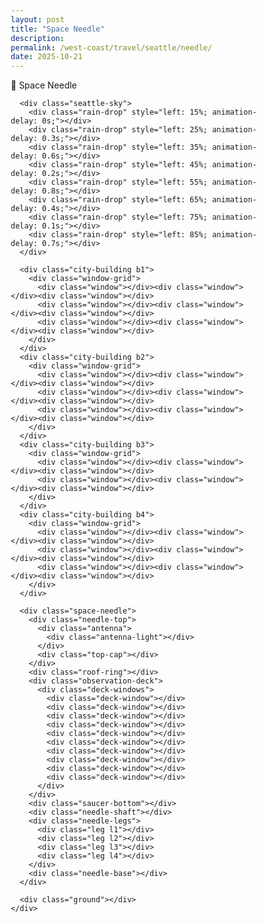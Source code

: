 ```yaml
---
layout: post
title: "Space Needle"
description: 
permalink: /west-coast/travel/seattle/needle/
date: 2025-10-21
---
```


<html lang="en">
<head>
<meta charset="UTF-8">
<meta name="viewport" content="width=device-width, initial-scale=1.0">
<title>Space Needle - Seattle</title>
<style>
  * {
    box-sizing: border-box;
    margin: 0;
    padding: 0;
  }
  
  body {
    font-family: system-ui, -apple-system, sans-serif;
    background: linear-gradient(135deg, #2c5f7c, #1a3f56);
    min-height: 100vh;
    display: flex;
    align-items: center;
    justify-content: center;
    overflow: hidden;
  }
  
  .container {
    width: min(1200px, 95vw);
    height: min(700px, 90vh);
    border-radius: 20px;
    overflow: hidden;
    box-shadow: 0 20px 60px rgba(0,0,0,.5);
    position: relative;
  }
  
  .needle-scene {
    background: linear-gradient(180deg, #708090 0%, #a9b5c1 60%, #d3dce6 100%);
    width: 100%;
    height: 100%;
    position: relative;
  }
  
  .seattle-sky {
    position: absolute;
    top: 0;
    left: 0;
    right: 0;
    height: 70%;
  }
  
  .rain-drop {
    position: absolute;
    width: 2px;
    height: 20px;
    background: linear-gradient(180deg, transparent, rgba(255,255,255,.6));
    top: -30px;
    animation: rain 1.5s linear infinite;
  }
  
  @keyframes rain {
    to { top: 110%; }
  }
  
  .space-needle {
    position: absolute;
    bottom: 20%;
    left: 50%;
    transform: translateX(-50%);
    width: 300px;
    height: 500px;
  }
  
  .needle-base {
    position: absolute;
    bottom: 0;
    left: 50%;
    transform: translateX(-50%);
    width: 140px;
    height: 60px;
    background: linear-gradient(135deg, #a0a0a0, #808080);
    border-radius: 12px;
    border: 4px solid #606060;
    box-shadow: 0 8px 20px rgba(0,0,0,.4);
  }
  
  .needle-legs {
    position: absolute;
    bottom: 60px;
    left: 50%;
    transform: translateX(-50%);
    width: 220px;
    height: 100px;
  }
  
  .leg {
    position: absolute;
    width: 10px;
    background: linear-gradient(135deg, #b8b8b8, #808080);
    border: 3px solid #606060;
    bottom: 0;
    border-radius: 5px;
    box-shadow: 2px 2px 8px rgba(0,0,0,.3);
  }
  
  .leg.l1 { 
    left: 10px; 
    height: 100px;
    transform: rotate(-25deg); 
    transform-origin: bottom center; 
  }
  .leg.l2 { 
    left: 40%; 
    height: 90px;
    transform: rotate(-12deg); 
    transform-origin: bottom center; 
  }
  .leg.l3 { 
    right: 40%; 
    height: 90px;
    transform: rotate(12deg); 
    transform-origin: bottom center; 
  }
  .leg.l4 { 
    right: 10px; 
    height: 100px;
    transform: rotate(25deg); 
    transform-origin: bottom center; 
  }
  
  .needle-shaft {
    position: absolute;
    bottom: 160px;
    left: 50%;
    transform: translateX(-50%);
    width: 22px;
    height: 240px;
    background: linear-gradient(90deg, #d0d0d0 0%, #a0a0a0 50%, #d0d0d0 100%);
    border: 3px solid #707070;
    border-radius: 11px;
    box-shadow: inset 0 0 15px rgba(0,0,0,.25), 4px 0 12px rgba(0,0,0,.3);
  }
  
  .saucer-bottom {
    position: absolute;
    top: 100px;
    left: 50%;
    transform: translateX(-50%);
    width: 200px;
    height: 30px;
    background: linear-gradient(180deg, #888, #666);
    border-radius: 50%;
    border: 4px solid #555;
    box-shadow: 0 12px 30px rgba(0,0,0,.5);
  }
  
  .observation-deck {
    position: absolute;
    top: 80px;
    left: 50%;
    transform: translateX(-50%);
    width: 180px;
    height: 70px;
    background: linear-gradient(180deg, #f8f8f8 0%, #e0e0e0 50%, #c8c8c8 100%);
    border-radius: 50%;
    border: 5px solid #a0a0a0;
    box-shadow: 0 15px 35px rgba(0,0,0,.5), inset 0 -10px 20px rgba(0,0,0,.1);
  }
  
  .observation-deck:before {
    content: "";
    position: absolute;
    top: -22px;
    left: 50%;
    transform: translateX(-50%);
    width: 160px;
    height: 22px;
    background: linear-gradient(180deg, #e8e8e8, #d0d0d0);
    border-radius: 50%;
    border: 4px solid #a0a0a0;
    box-shadow: 0 -5px 15px rgba(0,0,0,.2);
  }
  
  .observation-deck:after {
    content: "";
    position: absolute;
    bottom: -12px;
    left: 50%;
    transform: translateX(-50%);
    width: 140px;
    height: 12px;
    background: linear-gradient(180deg, #b8b8b8, #909090);
    border-radius: 50%;
  }
  
  .deck-windows {
    position: absolute;
    top: 50%;
    left: 50%;
    transform: translate(-50%, -50%);
    width: 160px;
    height: 30px;
    display: flex;
    justify-content: space-around;
    align-items: center;
  }
  
  .deck-window {
    width: 10px;
    height: 22px;
    background: linear-gradient(180deg, rgba(135,206,235,.8), rgba(100,149,237,.6));
    border: 2px solid #707070;
    border-radius: 3px;
    box-shadow: inset 0 0 5px rgba(255,255,255,.5);
  }
  
  .roof-ring {
    position: absolute;
    top: 55px;
    left: 50%;
    transform: translateX(-50%);
    width: 200px;
    height: 30px;
    background: linear-gradient(180deg, #d0d0d0, #a8a8a8);
    border-radius: 50%;
    border: 4px solid #888;
    box-shadow: 0 8px 20px rgba(0,0,0,.4);
  }
  
  .needle-top {
    position: absolute;
    top: 0;
    left: 50%;
    transform: translateX(-50%);
    width: 28px;
    height: 70px;
    background: linear-gradient(90deg, #f0f0f0 0%, #c0c0c0 50%, #f0f0f0 100%);
    border-radius: 14px;
    border: 3px solid #909090;
    box-shadow: 0 6px 15px rgba(0,0,0,.4);
  }
  
  .top-cap {
    position: absolute;
    top: 35px;
    left: 50%;
    transform: translateX(-50%);
    width: 40px;
    height: 25px;
    background: radial-gradient(ellipse at 50% 30%, #e8e8e8, #b8b8b8);
    border-radius: 50%;
    border: 3px solid #888;
  }
  
  .antenna {
    position: absolute;
    top: -55px;
    left: 50%;
    transform: translateX(-50%);
    width: 6px;
    height: 60px;
    background: linear-gradient(180deg, #888, #606060);
    border-radius: 3px;
    box-shadow: 2px 2px 6px rgba(0,0,0,.4);
  }
  
  .antenna-light {
    position: absolute;
    top: -12px;
    left: 50%;
    transform: translateX(-50%);
    width: 12px;
    height: 12px;
    background: radial-gradient(circle, #ff3333, #cc0000);
    border-radius: 50%;
    box-shadow: 0 0 25px #ff0000, 0 0 50px rgba(255,0,0,.6);
    animation: blink 2s ease-in-out infinite;
  }
  
  @keyframes blink {
    0%, 40%, 60%, 100% { opacity: 1; transform: translateX(-50%) scale(1); }
    50% { opacity: 0.3; transform: translateX(-50%) scale(0.9); }
  }
  
  .city-building {
    position: absolute;
    bottom: 20%;
    background: linear-gradient(135deg, #7a8a99, #5a6a79);
    border: 2px solid #3a4a59;
    border-radius: 4px 4px 0 0;
  }
  
  .b1 { left: 15%; width: 60px; height: 100px; }
  .b2 { left: 25%; width: 50px; height: 130px; }
  .b3 { right: 20%; width: 70px; height: 90px; }
  .b4 { right: 10%; width: 55px; height: 110px; }
  
  .window-grid {
    position: absolute;
    inset: 10px;
    display: grid;
    grid-template-columns: repeat(3, 1fr);
    gap: 6px;
  }
  
  .window {
    background: rgba(255,255,150,.8);
    border-radius: 2px;
  }
  
  .ground {
    position: absolute;
    bottom: 0;
    left: 0;
    right: 0;
    height: 20%;
    background: linear-gradient(180deg, #4a5a6a 0%, #3a4a5a 100%);
  }
  
  .label {
    position: absolute;
    top: 20px;
    left: 20px;
    background: rgba(255,255,255,.95);
    padding: 12px 24px;
    border-radius: 12px;
    font-weight: 700;
    font-size: 20px;
    color: #1a3f56;
    box-shadow: 0 8px 20px rgba(0,0,0,.3);
  }
</style>
</head>
<body>
  <div class="container">
    <div class="needle-scene">
      <div class="label">🗼 Space Needle</div>
      
      <div class="seattle-sky">
        <div class="rain-drop" style="left: 15%; animation-delay: 0s;"></div>
        <div class="rain-drop" style="left: 25%; animation-delay: 0.3s;"></div>
        <div class="rain-drop" style="left: 35%; animation-delay: 0.6s;"></div>
        <div class="rain-drop" style="left: 45%; animation-delay: 0.2s;"></div>
        <div class="rain-drop" style="left: 55%; animation-delay: 0.8s;"></div>
        <div class="rain-drop" style="left: 65%; animation-delay: 0.4s;"></div>
        <div class="rain-drop" style="left: 75%; animation-delay: 0.1s;"></div>
        <div class="rain-drop" style="left: 85%; animation-delay: 0.7s;"></div>
      </div>
      
      <div class="city-building b1">
        <div class="window-grid">
          <div class="window"></div><div class="window"></div><div class="window"></div>
          <div class="window"></div><div class="window"></div><div class="window"></div>
          <div class="window"></div><div class="window"></div><div class="window"></div>
        </div>
      </div>
      <div class="city-building b2">
        <div class="window-grid">
          <div class="window"></div><div class="window"></div><div class="window"></div>
          <div class="window"></div><div class="window"></div><div class="window"></div>
          <div class="window"></div><div class="window"></div><div class="window"></div>
        </div>
      </div>
      <div class="city-building b3">
        <div class="window-grid">
          <div class="window"></div><div class="window"></div><div class="window"></div>
          <div class="window"></div><div class="window"></div><div class="window"></div>
        </div>
      </div>
      <div class="city-building b4">
        <div class="window-grid">
          <div class="window"></div><div class="window"></div><div class="window"></div>
          <div class="window"></div><div class="window"></div><div class="window"></div>
          <div class="window"></div><div class="window"></div><div class="window"></div>
        </div>
      </div>
      
      <div class="space-needle">
        <div class="needle-top">
          <div class="antenna">
            <div class="antenna-light"></div>
          </div>
          <div class="top-cap"></div>
        </div>
        <div class="roof-ring"></div>
        <div class="observation-deck">
          <div class="deck-windows">
            <div class="deck-window"></div>
            <div class="deck-window"></div>
            <div class="deck-window"></div>
            <div class="deck-window"></div>
            <div class="deck-window"></div>
            <div class="deck-window"></div>
            <div class="deck-window"></div>
            <div class="deck-window"></div>
            <div class="deck-window"></div>
            <div class="deck-window"></div>
          </div>
        </div>
        <div class="saucer-bottom"></div>
        <div class="needle-shaft"></div>
        <div class="needle-legs">
          <div class="leg l1"></div>
          <div class="leg l2"></div>
          <div class="leg l3"></div>
          <div class="leg l4"></div>
        </div>
        <div class="needle-base"></div>
      </div>
      
      <div class="ground"></div>
    </div>
  </div>
</body>
</html>